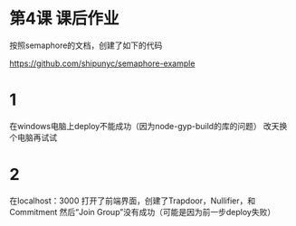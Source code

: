 # 第4课 课后作业

按照semaphore的文档，创建了如下的代码

https://github.com/shipunyc/semaphore-example

# 1
在windows电脑上deploy不能成功（因为node-gyp-build的库的问题）
改天换个电脑再试试

# 2

在localhost：3000 打开了前端界面，创建了Trapdoor，Nullifier，和Commitment
然后“Join Group”没有成功（可能是因为前一步deploy失败）
